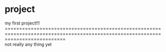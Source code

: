 # project
my first project!!!
=================================================================================================================================\
not really any thing yet
